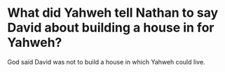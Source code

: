 # What did Yahweh tell Nathan to say David about building a house in for Yahweh?

God said David was not to build a house in which Yahweh could live.
